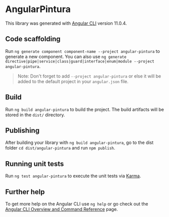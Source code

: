 # AngularPintura

This library was generated with [Angular CLI](https://github.com/angular/angular-cli) version 11.0.4.

## Code scaffolding

Run `ng generate component component-name --project angular-pintura` to generate a new component. You can also use `ng generate directive|pipe|service|class|guard|interface|enum|module --project angular-pintura`.

> Note: Don't forget to add `--project angular-pintura` or else it will be added to the default project in your `angular.json` file.

## Build

Run `ng build angular-pintura` to build the project. The build artifacts will be stored in the `dist/` directory.

## Publishing

After building your library with `ng build angular-pintura`, go to the dist folder `cd dist/angular-pintura` and run `npm publish`.

## Running unit tests

Run `ng test angular-pintura` to execute the unit tests via [Karma](https://karma-runner.github.io).

## Further help

To get more help on the Angular CLI use `ng help` or go check out the [Angular CLI Overview and Command Reference](https://angular.io/cli) page.
